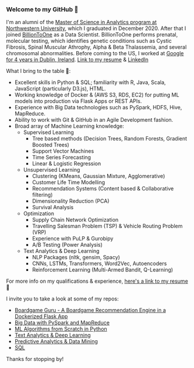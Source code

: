 ### Welcome to my GitHub 👋

I'm an alumni of the [Master of Science in Analytics program at Northwestern University](https://www.mccormick.northwestern.edu/analytics/people/alumni/class-of-2020.html), which I graduated in December 2020. After that I joined [BillionToOne](https://billiontoone.com) as a Data Scientist. BillionToOne performs prenatal, molecular testing, which identifies genetic conditions such as Cystic Fibrosis, Spinal Muscular Athrophy, Alpha & Beta Thalassemia, and several chromosomal abnormalities. Before coming to the US, I worked at [Google for 4 years in Dublin, Ireland](https://www.google.com/search?q=google+dublin+office&tbm=isch&ved=2ahUKEwi_gYS09PrsAhVGU80KHWgJBksQ2-cCegQIABAA&oq=google+dublin+office&gs_lcp=CgNpbWcQAzICCAAyBggAEAUQHjIGCAAQCBAeMgYIABAIEB4yBggAEAgQHjIGCAAQCBAeMgYIABAIEB4yBggAEAgQHjIECAAQGDIECAAQGDoECCMQJzoFCAAQsQM6BAgAEEM6BwgAELEDEEM6BAgAEB5QhZMCWIujAmD9owJoAHAAeACAAV2IAcAHkgECMTSYAQCgAQGqAQtnd3Mtd2l6LWltZ8ABAQ&sclient=img&ei=ARGsX__8LcamtQbokpjYBA&bih=836&biw=1460&client=safari).
[Link to my resume](https://docs.google.com/document/d/1uXCE1dOmp-GzjPd_T8GvoH1nCq-TSqWzK5ltOWlUasI/edit?usp=sharing) & [LinkedIn](https://www.linkedin.com/in/kristiyan/)

What I bring to the table 🧠: 
- Excellent skills in Python & SQL; familiarity with R, Java, Scala, JavaScript (particularly D3.js), HTML.
- Working knowledge of Docker & (AWS S3, RDS, EC2) for putting ML models into production via Flask Apps or REST APIs.
- Experience with Big Data technologies such as PySpark, HDFS, Hive, MapReduce.
- Ability to work with Git & GitHub in an Agile Development fashion.
- Broad array of Machine Learning knowledge:
  - Supervised Learning
    - Tree based methods (Decision Trees, Random Forests, Gradient Boosted Trees)
    - Support Vector Machines
    - Time Series Forecasting
    - Linear & Logistic Regression
  - Unsupervised Learning
    - Clustering (KMeans, Gaussian Mixture, Agglomerative)
    - Customer Life Time Modelling
    - Recommendation Systems (Content based & Collaborative filtering)
    - Dimensionality Reduction (PCA)
    - Survival Analysis
  - Optimization
    - Supply Chain Network Optimization
    - Travelling Salesman Problem (TSP) & Vehicle Routing Problem (VRP)
    - Experience with PuLP & Gurobipy
    - A/B Testing (Power Analysis)
  - Text Analytics & Deep Learning
    - NLP Packages (nltk, gensim, Spacy)
    - CNNs, LSTMs, Transformers, Word2Vec, Autoencoders
    - Reinforcement Learning (Multi-Armed Bandit, Q-Learning)
    
For more info on my qualifications & experience, [here's a link to my resume](https://docs.google.com/document/d/1uXCE1dOmp-GzjPd_T8GvoH1nCq-TSqWzK5ltOWlUasI/edit?usp=sharing) 📄

I invite you to take a look at some of my repos:
- [Boardgame Guru - A Boardgame Recommendation Engine in a Dockerized Flask App](https://github.com/MSIA/Boardgame_Guru_Recommendation_Engine)
- [Big Data with PySpark and MapReduce](https://github.com/kristiyan-dimitrov/Big-Data-PySpark-MapReduce)
- [ML Algorithms from Scratch in Python](https://github.com/kristiyan-dimitrov/ML_Algorithms_from_Scratch_in_Python)
- [Text Analytics & Deep Learning](https://github.com/kristiyan-dimitrov/Text_Analytics_and_Deep_Learning)
- [Predictive Analytics & Data Mining](https://github.com/kristiyan-dimitrov/Predictive_Analytics_and_Data_Mining)
- [SQL](https://github.com/kristiyan-dimitrov/SQL-Practice)

Thanks for stopping by! 

<!--
**kristiyan-dimitrov/kristiyan-dimitrov** is a ✨ _special_ ✨ repository because its `README.md` (this file) appears on your GitHub profile.
-->
